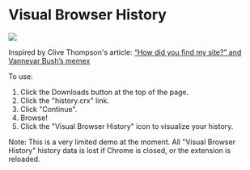 Visual Browser History
======================

<a href="http://i.imgur.com/n6eBR.png"><img src="http://i.imgur.com/n6eBRl.jpg"></a>

Inspired by Clive Thompson's article: [“How did you find my site?” and Vannevar Bush’s memex](http://www.collisiondetection.net/mt/archives/2011/09/how_did_you_fin.php)

To use:

1. Click the Downloads button at the top of the page.
2. Click the "history.crx" link.
3. Click "Continue".
4. Browse!
5. Click the "Visual Browser History" icon to visualize your history.

Note: This is a very limited demo at the moment. All "Visual Browser History" history data is lost if Chrome is closed, or the extension is reloaded.
